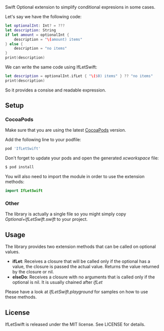 Swift Optional extension to simplify conditional expresions in some cases.

Let's say we have the following code:

``` swift
let optionalInt: Int? = ???
let description: String
if let amount = optionalInt {
    description = "\(amount) items"
} else {
    description = "no items"
}
print(description)
```

We can write the same code using IfLetSwift:

``` swift
let description = optionalInt.ifLet { "\($0) items" } ?? "no items"
print(description)
```

So it provides a consise and readable expression.

## Setup

### CocoaPods

Make sure that you are using the latest [CocoaPods](http://cocoapods.org) version.

Add the following line to your podfile:

```ruby
pod 'IfLetSwift'
```

Don't forget to update your pods and open the generated _xcworkspace_ file:

```bash
$ pod install
```

You will also need to import the module in order to use the extension methods:

```swift
import IfLetSwift
```

### Other

The library is actually a single file so you might simply copy _Optional+IfLetSwift.swift_ to your project.

## Usage

The library provides two extension methods that can be called on optional values.
- **ifLet**: Receives a closure that will be called only if the optional has a value, the closure is passed the actual value. Returns the value returned by the closure or nil.
- **elseDo**: Receives a closure with no arguments that is called only if the optional is nil. It is usually chained after _ifLet_

Please have a look at _IfLetSwift.playground_ for samples on how to use these methods.

## License

IfLetSwift is released under the MIT license. See LICENSE for details.